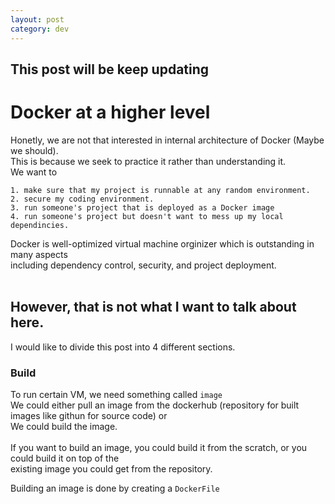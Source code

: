 ```yaml
---
layout: post
category: dev
---
```


## This post will be keep updating

# Docker at a higher level

Honetly, we are not that interested in internal architecture of Docker (Maybe we should).<br>
This is because we seek to practice it rather than understanding it.<br>
We want to <br>
```
1. make sure that my project is runnable at any random environment.
2. secure my coding environment.
3. run someone's project that is deployed as a Docker image
4. run someone's project but doesn't want to mess up my local dependincies.
```
Docker is well-optimized virtual machine orginizer which is outstanding in many aspects<br>
including dependency control, security, and project deployment.<br><br>
## However, that is not what I want to talk about here.<br>
I would like to divide this post into 4 different sections.<br>
### Build
To run certain VM, we need something called `image`<br>
We could either pull an image from the dockerhub (repository for built images like githun for source code) or<br>
We could build the image.<br><br>
If you want to build an image, you could build it from the scratch, or you could build it on top of the <br>existing image you could get from the repository.

Building an image is done by creating a `DockerFile`



